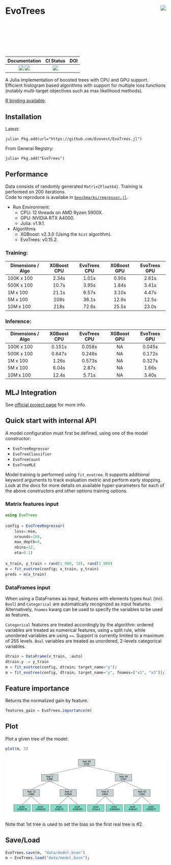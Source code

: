 
# EvoTrees <a href="https://evovest.github.io/EvoTrees.jl/dev/"><img src="figures/hex-evotrees-2.png" align="right" height="160"/></a>


| Documentation | CI Status | DOI |
|:------------------------:|:----------------:|:----------------:|
| [![][docs-stable-img]][docs-stable-url] [![][docs-latest-img]][docs-latest-url] | [![][ci-img]][ci-url] | |

[docs-latest-img]: https://img.shields.io/badge/docs-latest-blue.svg
[docs-latest-url]: https://evovest.github.io/EvoTrees.jl/dev

[docs-stable-img]: https://img.shields.io/badge/docs-stable-blue.svg
[docs-stable-url]: https://evovest.github.io/EvoTrees.jl/stable

[ci-img]: https://github.com/Evovest/EvoTrees.jl/workflows/CI/badge.svg
[ci-url]: https://github.com/Evovest/EvoTrees.jl/actions?query=workflow%3ACI+branch%3Amain

A Julia implementation of boosted trees with CPU and GPU support.
Efficient histogram based algorithms with support for multiple loss functions (notably multi-target objectives such as max likelihood methods).

[R binding available](https://github.com/Evovest/EvoTrees).


## Installation

Latest:

```julia-repl
julia> Pkg.add(url="https://github.com/Evovest/EvoTrees.jl")
```

From General Registry:

```julia-repl
julia> Pkg.add("EvoTrees")
```

## Performance

Data consists of randomly generated `Matrix{Float64}`. Training is performed on 200 iterations.  
Code to reproduce is availabe in [`benchmarks/regressor.jl`](https://github.com/Evovest/EvoTrees.jl/blob/main/benchmarks/regressor.jl). 

- Run Environment:
    - CPU: 12 threads on AMD Ryzen 5900X.
    - GPU: NVIDIA RTX A4000.
    - Julia: v1.9.1.
- Algorithms
    - XGBoost: v2.3.0 (Using the `hist` algorithm).
    - EvoTrees: v0.15.2.

### Training: 

| Dimensions   / Algo | XGBoost CPU | EvoTrees CPU | XGBoost GPU | EvoTrees GPU |
|---------------------|:-----------:|:------------:|:-----------:|:------------:|
| 100K x 100          |    2.34s    |     1.01s    |    0.90s    |     2.61s    |
| 500K x 100          |    10.7s    |     3.95s    |    1.84s    |     3.41s    |
| 1M x 100            |    21.1s    |     6.57s    |    3.10s    |     4.47s    |
| 5M x 100            |    108s     |     36.1s    |    12.9s    |     12.5s    |
| 10M x 100           |    218s     |     72.6s    |    25.5s    |     23.0s    |

### Inference:

| Dimensions   / Algo | XGBoost CPU  | EvoTrees CPU | XGBoost GPU | EvoTrees GPU |
|---------------------|:------------:|:------------:|:-----------:|:------------:|
| 100K x 100          |    0.151s    |    0.058s    |     NA      |    0.045s    |
| 500K x 100          |    0.647s    |    0.248s    |     NA      |    0.172s    |
| 1M x 100            |    1.26s     |    0.573s    |     NA      |    0.327s    |
| 5M x 100            |    6.04s     |    2.87s     |     NA      |    1.66s     |
| 10M x 100           |    12.4s     |    5.71s     |     NA      |    3.40s     |

## MLJ Integration

See [official project page](https://github.com/alan-turing-institute/MLJ.jl) for more info.

## Quick start with internal API

A model configuration must first be defined, using one of the model constructor:
- `EvoTreeRegressor`
- `EvoTreeClassifier`
- `EvoTreeCount`
- `EvoTreeMLE`

Model training is performed using `fit_evotree`. 
It supports additional keyword arguments to track evaluation metric and perform early stopping. 
Look at the docs for more details on available hyper-parameters for each of the above constructors and other options training options.

### Matrix features input

```julia
using EvoTrees

config = EvoTreeRegressor(
    loss=:mse, 
    nrounds=100, 
    max_depth=6,
    nbins=32,
    eta=0.1)

x_train, y_train = rand(1_000, 10), rand(1_000)
m = fit_evotree(config; x_train, y_train)
preds = m(x_train)
```

### DataFrames input

When using a DataFrames as input, features with elements types `Real` (incl. `Bool`) and `Categorical` are automatically recognized as input features. Alternatively, `fnames` kwarg can be used to specify the variables to be used as features. 

`Categorical` features are treated accordingly by the algorithm: ordered variables are treated as numerical features, using `≤` split rule, while unordered variables are using `==`. Support is currently limited to a maximum of 255 levels. `Bool` variables are treated as unordered, 2-levels categorical variables.

```julia
dtrain = DataFrame(x_train, :auto)
dtrain.y .= y_train
m = fit_evotree(config, dtrain; target_name="y");
m = fit_evotree(config, dtrain; target_name="y", fnames=["x1", "x3"]);
```

## Feature importance

Returns the normalized gain by feature.

```julia
features_gain = EvoTrees.importance(m)
```

## Plot

Plot a given tree of the model:

```julia
plot(m, 2)
```

![](figures/plot_tree.png)

Note that 1st tree is used to set the bias so the first real tree is #2.

## Save/Load

```julia
EvoTrees.save(m, "data/model.bson")
m = EvoTrees.load("data/model.bson");
```
